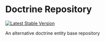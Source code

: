 Doctrine Repository
===================

[![Latest Stable Version](https://poser.pugx.org/eso/doctrine-repository/v/stable.png)](https://packagist.org/packages/eso/doctrine-repository)

An alternative doctrine entity base repository
